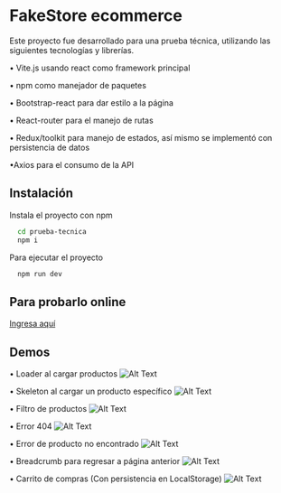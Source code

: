
# FakeStore ecommerce

Este proyecto fue desarrollado para una prueba técnica, utilizando las siguientes tecnologías y librerías.

• Vite.js usando react como framework principal

• npm como manejador de paquetes

• Bootstrap-react para dar estilo a la página

• React-router para el manejo de rutas

• Redux/toolkit para manejo de estados, así mismo se implementó con persistencia de datos

•Axios para el consumo de la API



## Instalación

Instala el proyecto con npm

```bash
  cd prueba-tecnica
  npm i 
```

Para ejecutar el proyecto

```bash
  npm run dev
```

    
## Para probarlo online

[Ingresa aquí](https://prueba-bruno-vazquez.vercel.app/)

## Demos

• Loader al cargar productos
![Alt Text](https://media3.giphy.com/media/v1.Y2lkPTc5MGI3NjExbDhoeG5qbHU5N2l4MjRwZXE2MjM2MWttMW8wNW5pZTBmc2hsOThjdSZlcD12MV9pbnRlcm5hbF9naWZfYnlfaWQmY3Q9Zw/W264g9uUfaE5DthjbB/giphy.gif)

• Skeleton al cargar un producto específico
![Alt Text](https://media1.giphy.com/media/v1.Y2lkPTc5MGI3NjExbjA4cGk5NHU4Njg0Z2RrbHQxNTg2ZnBvNG1zYTVjM2s2anh2OXMxNiZlcD12MV9pbnRlcm5hbF9naWZfYnlfaWQmY3Q9Zw/AMFg0Oi29CO6foQ5e5/giphy.gif)

• Filtro de productos
![Alt Text](https://media4.giphy.com/media/v1.Y2lkPTc5MGI3NjExdWg4Y210YWJ3ZThrNXl3MWt4dXN4ZjR1aHpkZ3VzNzRhMm9tZTA3NSZlcD12MV9pbnRlcm5hbF9naWZfYnlfaWQmY3Q9Zw/hTp6VZd5DkBABQwWRh/giphy.gif)

• Error 404
![Alt Text](https://media4.giphy.com/media/v1.Y2lkPTc5MGI3NjExNGdtbzBvODd1bmEzNnE0dmRpYzVwaG0wajg5ZnBod2k2bXk5b3pwaCZlcD12MV9pbnRlcm5hbF9naWZfYnlfaWQmY3Q9Zw/uBTTXn1xhfK7kEvm8r/giphy.gif)

• Error de producto no encontrado
![Alt Text](https://media0.giphy.com/media/v1.Y2lkPTc5MGI3NjExYXVxb3FqN296cmdrdDF4NWJhNzJpN2FrMnp3bXRieDU2bm1waTBvNyZlcD12MV9pbnRlcm5hbF9naWZfYnlfaWQmY3Q9Zw/1qKPWCeimz6F9UnBkl/giphy.gif)

• Breadcrumb para regresar a página anterior
![Alt Text](https://media2.giphy.com/media/v1.Y2lkPTc5MGI3NjExN25iYWRjNTVwdDFxdGpqYXZ0dnExYno3ZG40ajVmMnl5MnE0ajNrcyZlcD12MV9pbnRlcm5hbF9naWZfYnlfaWQmY3Q9Zw/sNtLRaBwDkS3ZJWzIi/giphy.gif)

• Carrito de compras (Con persistencia en LocalStorage)
![Alt Text](https://media2.giphy.com/media/v1.Y2lkPTc5MGI3NjExbW1ybmhpN3lhcDJrbXZvdjAxcG93dWVrdHJrd3JyZDk3bjVudXRwYyZlcD12MV9pbnRlcm5hbF9naWZfYnlfaWQmY3Q9Zw/fRtt9WVroth99jWe4j/giphy.gif)

